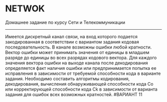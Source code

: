 # NETWOK
Домашнее задание по курсу Сети и Телекоммуникации
___________________
Имеется дискретный канал связи, на вход которого подается закодированная в соответствии с вариантом задания кодовая последовательность. В канале возможны ошибки любой кратности. Вектор ошибки может принимать значения от единицы в младшем разряде до единицы во всех разрядах кодового вектора. Для каждого значения вектора ошибки на выходе канала после декодирования определяется факт наличия ошибки или предпринимается попытка ее исправления в зависимости от требуемой способности кода в варианте задания.
Необходимо составить алгоритмы кодирования, декодирования, вычисления обнаруживающей способности кода Co или корректирующей способности кода Ck в зависимости от варианта задания для ошибок всех возможных кратностей.
#ВАРИАНТ 11

